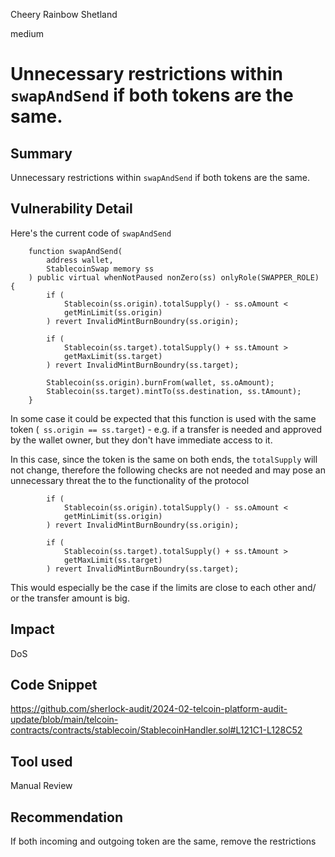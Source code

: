 Cheery Rainbow Shetland

medium

# Unnecessary restrictions within `swapAndSend` if both tokens are the same.

## Summary
Unnecessary restrictions within `swapAndSend` if both tokens are the same. 

## Vulnerability Detail
Here's the current code of `swapAndSend`
```solidity
    function swapAndSend(
        address wallet,
        StablecoinSwap memory ss
    ) public virtual whenNotPaused nonZero(ss) onlyRole(SWAPPER_ROLE) {
        if (
            Stablecoin(ss.origin).totalSupply() - ss.oAmount <
            getMinLimit(ss.origin)
        ) revert InvalidMintBurnBoundry(ss.origin);

        if (
            Stablecoin(ss.target).totalSupply() + ss.tAmount >
            getMaxLimit(ss.target)
        ) revert InvalidMintBurnBoundry(ss.target);

        Stablecoin(ss.origin).burnFrom(wallet, ss.oAmount);
        Stablecoin(ss.target).mintTo(ss.destination, ss.tAmount);
    }
```
In some case it could be expected that this function is used with the same token (` ss.origin == ss.target`) - e.g. if a transfer is needed and approved by the wallet owner, but they don't have immediate access to it.

In this case, since the token is the same on both ends, the `totalSupply`  will not change, therefore the following checks are not needed and may pose an unnecessary threat the to the functionality of the protocol

```solidity
        if (
            Stablecoin(ss.origin).totalSupply() - ss.oAmount <
            getMinLimit(ss.origin)
        ) revert InvalidMintBurnBoundry(ss.origin);

        if (
            Stablecoin(ss.target).totalSupply() + ss.tAmount >
            getMaxLimit(ss.target)
        ) revert InvalidMintBurnBoundry(ss.target);
```

This would especially be the case if the limits are close to each other and/ or the transfer amount is big. 

## Impact
DoS

## Code Snippet
https://github.com/sherlock-audit/2024-02-telcoin-platform-audit-update/blob/main/telcoin-contracts/contracts/stablecoin/StablecoinHandler.sol#L121C1-L128C52

## Tool used

Manual Review

## Recommendation
If both incoming and outgoing token are the same, remove the restrictions
